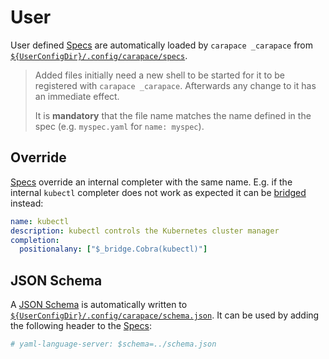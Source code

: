 # User

User defined [Specs] are automatically loaded by `carapace _carapace` from [`${UserConfigDir}/.config/carapace/specs`](https://pkg.go.dev/os#UserConfigDir).

> Added files initially need a new shell to be started for it to be registered with `carapace _carapace`.
> Afterwards any change to it has an immediate effect.
>
> It is **mandatory** that the file name matches the name defined in the spec (e.g. `myspec.yaml` for `name: myspec`).

## Override

[Specs] override an internal completer with the same name. E.g. if the internal `kubectl` completer does not work as expected it can be [bridged](./bride.md) instead:

```yaml
name: kubectl
description: kubectl controls the Kubernetes cluster manager
completion:
  positionalany: ["$_bridge.Cobra(kubectl)"]
```

## JSON Schema

A [JSON Schema](http://json-schema.org/) is automatically written to [`${UserConfigDir}/.config/carapace/schema.json`](https://pkg.go.dev/os#UserConfigDir).
It can be used by adding the following header to the [Specs]:

```yaml
# yaml-language-server: $schema=../schema.json
```

[Specs]:../spec.md
